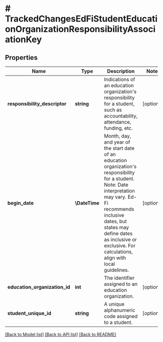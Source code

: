 # # TrackedChangesEdFiStudentEducationOrganizationResponsibilityAssociationKey

## Properties

Name | Type | Description | Notes
------------ | ------------- | ------------- | -------------
**responsibility_descriptor** | **string** | Indications of an education organization&#39;s responsibility for a student, such as accountability, attendance, funding, etc. | [optional]
**begin_date** | **\DateTime** | Month, day, and year of the start date of an education organization&#39;s responsibility for a student.  Note: Date interpretation may vary. Ed-Fi recommends inclusive dates, but states may define dates as inclusive or exclusive. For calculations, align with local guidelines. | [optional]
**education_organization_id** | **int** | The identifier assigned to an education organization. | [optional]
**student_unique_id** | **string** | A unique alphanumeric code assigned to a student. | [optional]

[[Back to Model list]](../../README.md#models) [[Back to API list]](../../README.md#endpoints) [[Back to README]](../../README.md)

